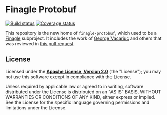 # Finagle Protobuf

[![Build status](https://img.shields.io/travis/finagle/finagle-protobuf/master.svg)](http://travis-ci.org/finagle/finagle-protobuf) [![Coverage status](https://img.shields.io/coveralls/finagle/finagle-protobuf/master.svg)](https://coveralls.io/r/finagle/finagle-protobuf?branch=master)

This repository is the new home of `finagle-protobuf`, which used to be a
[Finagle][finagle] subproject. It includes the work of
[George Vacariuc][vacariuc] and others that was reviewed in
[this pull request][pr91].

[finagle]: https://github.com/twitter/finagle
[vacariuc]: https://github.com/george-vacariuc
[pr91]: https://github.com/twitter/finagle/pull/91

## License

Licensed under the **[Apache License, Version 2.0](http://www.apache.org/licenses/LICENSE-2.0)** (the "License");
you may not use this software except in compliance with the License.

Unless required by applicable law or agreed to in writing, software
distributed under the License is distributed on an "AS IS" BASIS,
WITHOUT WARRANTIES OR CONDITIONS OF ANY KIND, either express or implied.
See the License for the specific language governing permissions and
limitations under the License.
